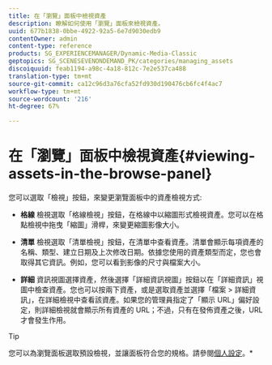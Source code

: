 ```yaml
---
title: 在「瀏覽」面板中檢視資產
description: 瞭解如何使用「瀏覽」面板來檢視資產。
uuid: 677b1838-0bbe-4922-92a5-6e7d9030edb9
contentOwner: admin
content-type: reference
products: SG_EXPERIENCEMANAGER/Dynamic-Media-Classic
geptopics: SG_SCENESEVENONDEMAND_PK/categories/managing_assets
discoiquuid: feab1194-a98c-4a18-812c-7e2e537ca488
translation-type: tm+mt
source-git-commit: ca12c96d3a76cfa52fd930d190476cb6fc4f4ac7
workflow-type: tm+mt
source-wordcount: '216'
ht-degree: 67%

---
```



# 在「瀏覽」面板中檢視資產{#viewing-assets-in-the-browse-panel}

您可以選取「檢視」按鈕，來變更瀏覽面板中的資產檢視方式:

* **格線**
檢視選取「格線檢視」按鈕，在格線中以縮圖形式檢視資產。您可以在格點檢視中拖曳「縮圖」滑桿，來變更縮圖影像大小。

* **清單**
檢視選取「清單檢視」按鈕，在清單中查看資產。清單會顯示每項資產的名稱、類型、建立日期及上次修改日期。依據您使用的資產類型而定，您也會取得其它資訊。例如，您可以看到影像的尺寸與檔案大小。

* **詳細**
資訊視圖選擇資產，然後選擇「詳細資訊視圖」按鈕以在「詳細資訊」視圖中檢查資產。您也可以按兩下資產，或是選取資產並選擇「檔案 > 詳細資訊」，在詳細檢視中查看該資產。如果您的管理員指定了「顯示 URL」偏好設定，則詳細檢視就會顯示所有資產的 URL；不過，只有在發佈資產之後，URL 才會發生作用。

>[!TIP]
>
>您可以為瀏覽面板選取預設檢視，並讓面板符合您的規格。請參閱[個人設定](personal-setup.md#personal_setup)。*
